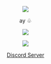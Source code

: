 <p align="center">  
<img src="https://media.discordapp.net/attachments/813341662545313832/813343404507267092/pokemon_pixel.gif">
</p>
<p align="center">
    ay ♧
<p align="center">  
<img src="https://komarev.com/ghpvc/?username=ay ♧&color=grey">
</p>
    <p align="center">
  <img src="https://discord.c99.nl/widget/theme-4/709827684888215582.png" />
</p>
<p align="center">
<p align="center">
    <a href="https://discord.gg/uS7nhcV7UC">Discord Server</a>
